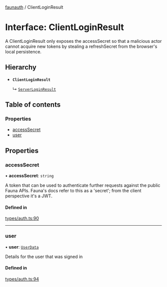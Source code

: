 [faunauth](../index.md) / ClientLoginResult

# Interface: ClientLoginResult

A ClientLoginResult only exposes the accessSecret so that a malicious actor cannot acquire new
tokens by stealing a refreshSecret from the browser's local persistence.

## Hierarchy

- **`ClientLoginResult`**

  ↳ [`ServerLoginResult`](ServerLoginResult.md)

## Table of contents

### Properties

- [accessSecret](ClientLoginResult.md#accesssecret)
- [user](ClientLoginResult.md#user)

## Properties

### accessSecret

• **accessSecret**: `string`

A token that can be used to authenticate further requests against the public Fauna APIs.
Fauna's docs refer to this as a 'secret'; from the client perspective it's a JWT.

#### Defined in

[types/auth.ts:90](https://github.com/alexnitta/faunauth/blob/b736586/src/types/auth.ts#L90)

___

### user

• **user**: [`UserData`](UserData.md)

Details for the user that was signed in

#### Defined in

[types/auth.ts:94](https://github.com/alexnitta/faunauth/blob/b736586/src/types/auth.ts#L94)
